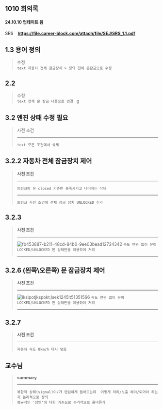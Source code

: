 ## 1010 회의록
#### 24.10.10 업데이트 됨
SRS &ensp; **https://file.career-block.com/attach/file/SEJ/SRS_1.1.pdf** 

## 1.3 용어 정의
> 수정 <br/>
    ```text
    자동차 전체 잠금장치 > 정의 전체 문잠금으로 수정
    ```

## 2.2
> 수정 <br/>
    ```text
    전체 문 잠금 내용으로 변경
    ```
g
## 3.2 엔진 상태 수정 필요
> 사전 조건 <br/><hr/>
    ```text
     모든 조건에서 삭제 
    ```

## 3.2.2 자동차 전체 잠금장치 제어 
>  **사전 조건** <br/> <hr/>
    ```
    트렁크랑 문 closed 기준만 충족시키고 나머지는 삭제
    ``` <br/><hr/>
    ```
    트렁크 사전 조건에 전체 잠금 장치 UNLOCKED 추가
    ```

## 3.2.3 
>  **사전 조건** <br/> <hr/>
    ![fb453887-b211-48cd-84b0-9ee03bead12724342](https://github.com/user-attachments/assets/ed966189-bd3d-4be4-a250-075f6a696d24)
    ```
    속도 연관 없이 문이 LOCKED/UNLOCKED 된 상태만을 이용하여 처리 
    ``` <br/><hr/>
> 
## 3.2.6 (왼쪽\오른쪽) 문 잠금장치 제어
>  **사전 조건** <br/> <hr/>
    ![iksipotjkspokt;lsek1245lt51351566](https://github.com/user-attachments/assets/456df386-1cc6-4c07-8907-3ddfe448bc04)
    ```
    속도 연관 없이 문이 LOCKED/UNLOCKED 된 상태만을 이용하여 처리 
    ``` <br/><hr/>

## 3.2.7 
> **사전 조건** <br/><hr/>
    ```
    자동차 속도 0km/h 다시 넣음
    ```

## 교수님
>   **summary** <br/><hr/>
    ```
        복합적 상태(signal)이/가 랜덤하게 들어오는데 
        어떻게 처리/노출 해야/되어야 하는지
        논리적으로 정의
    ``` <br/>
    ```
        평균적인 '성인'에 대한 기준으로 논리적으로 올바른가
    ```